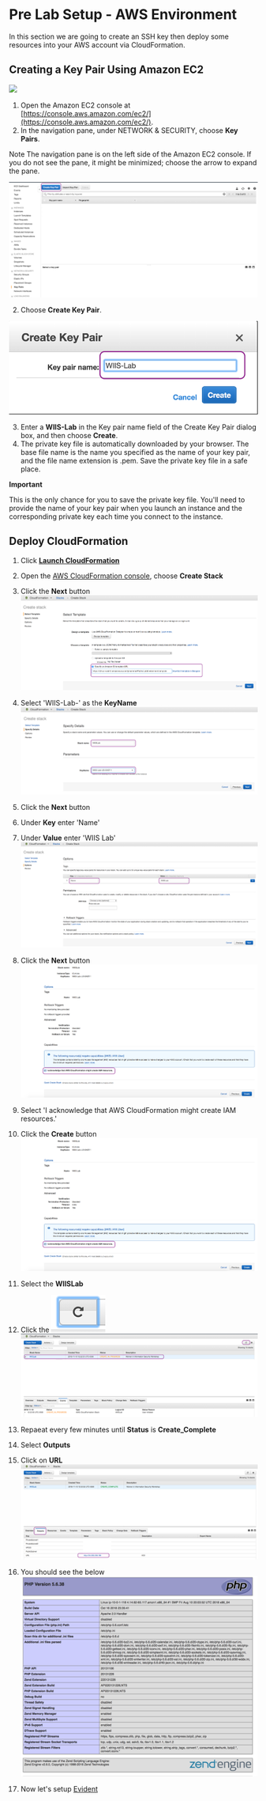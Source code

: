 # Pre Lab Setup - AWS Environment
In this section we are going to create an SSH key then deploy some resources into your AWS account via CloudFormation. 

## Creating a Key Pair Using Amazon EC2
![](https://github.com/Halimer/wiis/blob/master/images/AWS_EC2.png)

1. Open the Amazon EC2 console at [https://console.aws.amazon.com/ec2/](https://console.aws.amazon.com/ec2/).
2. In the navigation pane, under NETWORK & SECURITY, choose **Key Pairs**.

Note
The navigation pane is on the left side of the Amazon EC2 console. If you do not see the pane, it might be minimized; choose the arrow to expand the pane.

![](https://github.com/Halimer/wiis/blob/master/images/AWS_Key_Pair.png)

2. Choose **Create Key Pair**.

![](https://github.com/Halimer/wiis/blob/master/images/AWS_Key_Pair_Name.png)

3. Enter a **WIIS-Lab** in the Key pair name field of the Create Key Pair dialog box, and then choose **Create**.
4. The private key file is automatically downloaded by your browser. The base file name is the name you specified as the name of your key pair, and the file name extension is .pem. Save the private key file in a safe place.

**Important**

This is the only chance for you to save the private key file. You'll need to provide the name of your key pair when you launch an instance and the corresponding private key each time you connect to the instance.

## Deploy CloudFormation

1. Click **<a href="https://console.aws.amazon.com/cloudformation/home?region=us-east-1#/stacks/new?stackName=WIISLab&templateURL=https://s3-us-west-2.amazonaws.com/johammer/Public/LabEnvironment.template" target="_blank">Launch CloudFormation</a>**

1. Open the [AWS CloudFormation console](https://console.aws.amazon.com/cloudformation/home?region=us-east-1#/stacks/new?stackName=WIISLab&templateURL=https://s3-us-west-2.amazonaws.com/johammer/Public/LabEnvironment.template), choose **Create Stack**

2. Click the **Next** button
![](https://github.com/Halimer/wiis/blob/master/images/CFT_S3_Template.png)

3. Select 'WIIS-Lab-<Region>' as the **KeyName**
![](https://github.com/Halimer/wiis/blob/master/images/CFT_Details_Template.png)

4. Click the **Next** button
5. Under **Key** enter 'Name'
6. Under **Value** enter 'WIIS Lab'
![](https://github.com/Halimer/wiis/blob/master/images/CFT_Options.png)

7. Click the **Next** button
![](https://github.com/Halimer/wiis/blob/master/images/CFT_Review.png)

8. Select 'I acknowledge that AWS CloudFormation might create IAM resources.'
9. Click the **Create** button
![](https://github.com/Halimer/wiis/blob/master/images/CFT_Review.png)

10. Select the **WIISLab**
11. Click the ![](https://github.com/Halimer/wiis/blob/master/images/CFT_Refresh_Button.png)
![](https://github.com/Halimer/wiis/blob/master/images/CFT_Create_In_Progress.png)

12. Repaeat every few minutes until **Status** is **Create_Complete**

13. Select **Outputs**
14. Click on **URL**
![](https://github.com/Halimer/wiis/blob/master/images/CFT_Create_Complete.png)

15. You should see the below
![](https://github.com/Halimer/wiis/blob/master/images/CFT_website.png)

16. Now let's setup [Evident](https://github.com/Halimer/wiis/blob/master/Evident_Lab_Setup/README.md)
